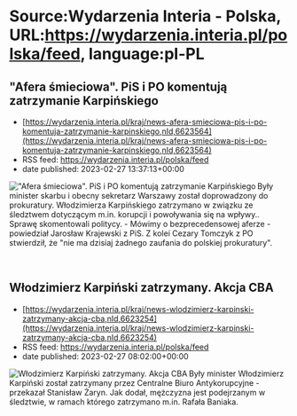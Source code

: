 # Source:Wydarzenia Interia - Polska, URL:https://wydarzenia.interia.pl/polska/feed, language:pl-PL

## "Afera śmieciowa". PiS i PO komentują zatrzymanie Karpińskiego
 - [https://wydarzenia.interia.pl/kraj/news-afera-smieciowa-pis-i-po-komentuja-zatrzymanie-karpinskiego,nId,6623564](https://wydarzenia.interia.pl/kraj/news-afera-smieciowa-pis-i-po-komentuja-zatrzymanie-karpinskiego,nId,6623564)
 - RSS feed: https://wydarzenia.interia.pl/polska/feed
 - date published: 2023-02-27 13:37:13+00:00

<p><a href="https://wydarzenia.interia.pl/kraj/news-afera-smieciowa-pis-i-po-komentuja-zatrzymanie-karpinskiego,nId,6623564"><img align="left" alt="&quot;Afera śmieciowa&quot;. PiS i PO komentują zatrzymanie Karpińskiego" src="https://i.iplsc.com/afera-smieciowa-pis-i-po-komentuja-zatrzymanie-karpinskiego/000GTIWNE5LL77HQ-C321.jpg" /></a>Były minister skarbu i obecny sekretarz Warszawy został doprowadzony do prokuratury. Włodzimierza Karpińskiego zatrzymano w związku ze śledztwem dotyczącym m.in. korupcji i powoływania się na wpływy.. Sprawę skomentowali politycy. - Mówimy o bezprecedensowej aferze - powiedział Jarosław Krajewski z PiS. Z kolei Cezary Tomczyk z PO stwierdził, że &quot;nie ma dzisiaj żadnego zaufania do polskiej prokuratury&quot;.</p><br clear="all" />

## Włodzimierz Karpiński zatrzymany. Akcja CBA
 - [https://wydarzenia.interia.pl/kraj/news-wlodzimierz-karpinski-zatrzymany-akcja-cba,nId,6623254](https://wydarzenia.interia.pl/kraj/news-wlodzimierz-karpinski-zatrzymany-akcja-cba,nId,6623254)
 - RSS feed: https://wydarzenia.interia.pl/polska/feed
 - date published: 2023-02-27 08:02:00+00:00

<p><a href="https://wydarzenia.interia.pl/kraj/news-wlodzimierz-karpinski-zatrzymany-akcja-cba,nId,6623254"><img align="left" alt="Włodzimierz Karpiński zatrzymany. Akcja CBA" src="https://i.iplsc.com/wlodzimierz-karpinski-zatrzymany-akcja-cba/000GTHP05QBCU7HT-C321.jpg" /></a>Były minister Włodzimierz Karpiński został zatrzymany przez Centralne Biuro Antykorupcyjne - przekazał Stanisław Żaryn. Jak dodał, mężczyzna jest podejrzanym w śledztwie, w ramach którego zatrzymano m.in. Rafała Baniaka.</p><br clear="all" />

